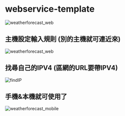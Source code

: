 # webservice-template

![weatherforecast_web](https://github.com/weitsunglin/webservice-template/blob/main/weatherforecast_web.jpg)


## 主機設定輸入規則 (別的主機就可連近來)
![weatherforecast_web](https://github.com/weitsunglin/webservice-template/blob/main/%E6%96%B0%E5%A2%9E%E8%BC%B8%E5%85%A5%E8%A6%8F%E5%89%87.jpg)


## 找尋自己的IPV4 (區網的URL要帶IPV4)
![findIP](https://github.com/weitsunglin/webservice-template/blob/main/findIP.jpg)

## 手機&本機就可使用了

![weatherforecast_mobile](https://github.com/weitsunglin/webservice-template/blob/main/weatherforecast_mobile.jpg)
